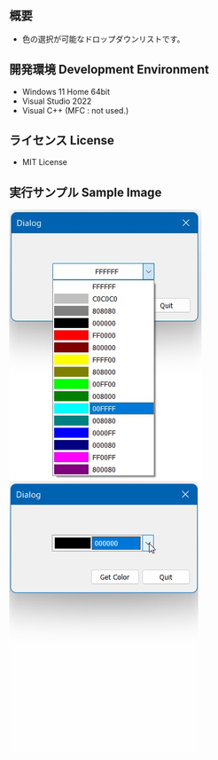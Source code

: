 ## 概要
- 色の選択が可能なドロップダウンリストです。

## 開発環境 Development Environment
- Windows 11 Home 64bit  
- Visual Studio 2022  
- Visual C++ (MFC : not used.)  

## ライセンス License
- MIT License  

## 実行サンプル Sample Image
![](Image/ColorSelectCombo.jpg)
![](Image/ColorSelectCombo.gif)
